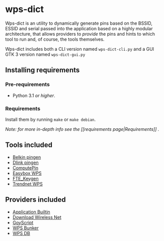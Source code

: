 # wps-dict
Wps-dict is an utility to dynamically generate pins based on the BSSID, ESSID and serial passed into the application based on a highly modular architecture, that allows providers to _provide_ the pins and hints to which tool to run and, of course, the tools themselves.

Wps-dict includes both a CLI version named `wps-dict-cli.py` and a GUI GTK 3 version named `wps-dict-gui.py`

## Installing requirements
### Pre-requirements
* Python 3.1 _or higher_.

### Requirements
Install them by running `make` or `make debian`.

_Note: for more in-depth info see the [[requirements page|Requirements]] ._

## Tools included
- [Belkin pingen](https://github.com/devttys0/wps/blob/master/pingens/belkin/pingen.c)
- [Dlink pingen](https://github.com/devttys0/wps/blob/master/pingens/dlink/pingen.py)
- [ComputePin](https://www.wifi-libre.com/topic-9-algoritmo-computepin-c83a35-de-zaochunsheng-la-brecha-en-la-brecha.html)
- [Easybox WPS](https://www.sec-consult.com/fxdata/seccons/prod/temedia/advisories_txt/20130805-0_Vodafone_EasyBox_Default_WPS_PIN_Vulnerability_v10.txt)
- [FTE_Keygen](https://github.com/0x90/wps-scripts/blob/master/goyscript/software/WPSPinGeneratorMOD)
- [Trendnet WPS](https://github.com/kcdtv/tdn/blob/master/tdn.sh)

## Providers included
- [Application Builtin](https://github.com/luskaner/wps-dict/blob/master/wps-dict/providers/offline/builtin.py)
- [Download Wireless Net](http://www.downloadwireless.net/scripts-live/patrones_conocidos.txt)
- [GoyScript](https://raw.githubusercontent.com/0x90/wps-scripts/master/goyscript/software/PINs.goy)
- [WPS Bunker](http://wpsbunker.hackaffeine.com/download_wps_db.php)
- [WPS DB](http://wpsdb.site40.net)
